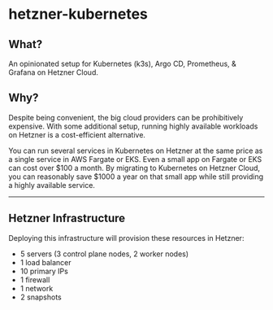 # hetzner-kubernetes

## What?

An opinionated setup for Kubernetes (k3s), Argo CD, Prometheus, & Grafana on Hetzner Cloud.

## Why?

Despite being convenient, the big cloud providers can be prohibitively expensive. With some additional setup, running highly available workloads on Hetzner is a cost-efficient alternative.

You can run several services in Kubernetes on Hetzner at the same price as a single service in AWS Fargate or EKS. Even a small app on Fargate or EKS can cost over $100 a month. By migrating to Kubernetes on Hetzner Cloud, you can reasonably save $1000 a year on that small app while still providing a highly available service.

<hr />

## Hetzner Infrastructure

Deploying this infrastructure will provision these resources in Hetzner:

- 5 servers (3 control plane nodes, 2 worker nodes)
- 1 load balancer
- 10 primary IPs
- 1 firewall
- 1 network
- 2 snapshots
